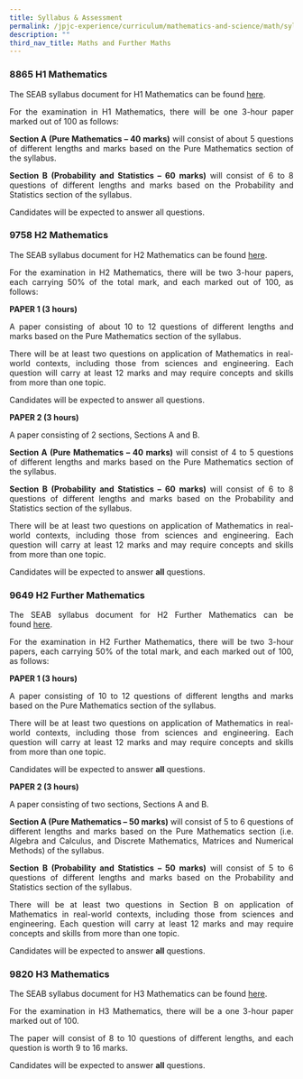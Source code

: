 ```yaml
---
title: Syllabus & Assessment
permalink: /jpjc-experience/curriculum/mathematics-and-science/math/syllabus-and-assessment/
description: ""
third_nav_title: Maths and Further Maths
---
```

<h3><strong>8865 H1 Mathematics</strong></h3>
<div align=justify>
	
<p>The SEAB syllabus document for H1 Mathematics can be found <a href="https://www.seab.gov.sg/docs/default-source/national-examinations/syllabus/alevel/2022syllabus/8865_y22_sy.pdf">here</a>.</p>
<p>
For the examination in H1 Mathematics, there will be one 3-hour paper marked out of 100 as follows:</p>
<p>
<strong>Section A (Pure Mathematics – 40 marks)</strong> will consist of about 5 questions of different lengths and marks based on the Pure Mathematics section of the syllabus.</p>
<p>
<strong>Section B (Probability and Statistics – 60 marks)</strong> will consist of 6 to 8 questions of different lengths and marks based on the Probability and Statistics section of the syllabus.<p>
Candidates will be expected to answer all questions.</p>

<h3><strong>9758 H2 Mathematics</strong></h3>
<p>The SEAB syllabus document for H2 Mathematics can be found <a href="https://www.seab.gov.sg/docs/default-source/national-examinations/syllabus/alevel/2022syllabus/9758_y22_sy.pdf">here</a>.</p>
	
<p>
For the examination in H2 Mathematics, there will be two 3-hour papers, each carrying 50% of the total mark, and each marked out of 100, as follows:</p>
<p><strong>PAPER 1 (3 hours)</strong></p>
<p>
A paper consisting of about 10 to 12 questions of different lengths and marks based on the Pure Mathematics section of the syllabus.</p>

<p>
There will be at least two questions on application of Mathematics in real-world contexts, including those from sciences and engineering. Each question will carry at least 12 marks and may require concepts and skills from more than one topic.</p>

<p>
	Candidates will be expected to answer all questions.</p>
<p><strong>PAPER 2 (3 hours)</strong></p>
<p>A paper consisting of 2 sections, Sections A and B.</p>
<p>
<strong>Section A (Pure Mathematics – 40 marks)</strong> will consist of 4 to 5 questions of different lengths and marks based on the Pure Mathematics section of the syllabus.</p>
<p>
<strong>Section B (Probability and Statistics – 60 marks)</strong> will consist of 6 to 8 questions of different lengths and marks based on the Probability and Statistics section of the syllabus.</p>
<p>
There will be at least two questions on application of Mathematics in real-world contexts, including those from sciences and engineering. Each question will carry at least 12 marks and may require concepts and skills from more than one topic.</p>
<p>
Candidates will be expected to answer <strong>all</strong> questions.

<h3><strong>9649 H2 Further Mathematics</strong></h3>
<p>
The SEAB syllabus document for H2 Further Mathematics can be found <a href="https://www.seab.gov.sg/docs/default-source/national-examinations/syllabus/alevel/2022syllabus/9649_y22_sy.pdf">here</a>.</p>
<p>
For the examination in H2 Further Mathematics, there will be two 3-hour papers, each carrying 50% of the total mark, and each marked out of 100, as follows:</p>
	
<p><strong>PAPER 1 (3 hours)</strong></p>
<p>
A paper consisting of 10 to 12 questions of different lengths and marks based on the Pure Mathematics section of the syllabus.</p>
<p>
There will be at least two questions on application of Mathematics in real-world contexts, including those from sciences and engineering. Each question will carry at least 12 marks and may require concepts and skills from more than one topic.</p>
<p>
Candidates will be expected to answer <strong>all</strong> questions.</p>

	
<p><strong>PAPER 2 (3 hours)</strong></p>
<p>
A paper consisting of two sections, Sections A and B.</p>
<p>
<strong>Section A (Pure Mathematics – 50 marks)</strong> will consist of 5 to 6 questions of different lengths and marks based on the Pure Mathematics section (i.e. Algebra and Calculus, and Discrete Mathematics, Matrices and Numerical Methods) of the syllabus.</p>
<p>
<strong>Section B (Probability and Statistics – 50 marks)</strong> will consist of 5 to 6 questions of different lengths and marks based on the Probability and Statistics section of the syllabus.</p>
<p>
There will be at least two questions in Section B on application of Mathematics in real-world contexts, including those from sciences and engineering. Each question will carry at least 12 marks and may require concepts and skills from more than one topic.</p>
<p>
Candidates will be expected to answer <strong>all</strong> questions.</p>

<h3><strong>9820 H3 Mathematics</strong></h3>
<p>
The SEAB syllabus document for H3 Mathematics can be found <a href="https://www.seab.gov.sg/docs/default-source/national-examinations/syllabus/alevel/2022syllabus/9820_y22_sy.pdf">here</a>.</p>
<p>
For the examination in H3 Mathematics, there will be a one 3-hour paper marked out of 100.</p>
<p>
The paper will consist of 8 to 10 questions of different lengths, and each question is worth 9 to 16 marks.</p>
<p>
Candidates will be expected to answer <strong>all</strong> questions.</p>